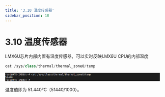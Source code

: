 ```yaml
---
title: '3.10 温度传感器'
sidebar_position: 10
---
```


# 3.10 温度传感器

I.MX6U芯片内部内置有温度传感器，可以实时反映I.MX6U CPU的内部温度

```c#
cat /sys/class/thermal/thermal_zone0/temp
```

![3.10.1](./img/3.10.1.png)

温度值即为 51.440℃（51440/1000）。



